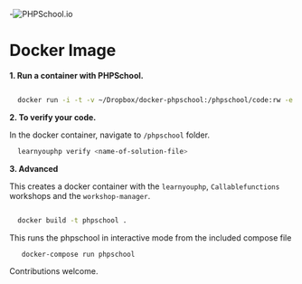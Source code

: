
-![PHPSchool.io](https://avatars1.githubusercontent.com/u/14904751?v=3&s=200)

# Docker Image
    
**1. Run a container with PHPSchool.**
  

```bash

  docker run -i -t -v ~/Dropbox/docker-phpschool:/phpschool/code:rw -e "PATH=/root/.php-school/bin:$PATH" rafaelcgstz/phpschool bash

```

**2. To verify your code.** 
	
In the docker container, navigate to `/phpschool` folder.

```bash
  learnyouphp verify <name-of-solution-file>

```
    

**3. Advanced**

This creates a docker container with the `learnyouphp`, `Callablefunctions` workshops and the `workshop-manager`.

```bash

  docker build -t phpschool .  

```
This runs the phpschool in interactive mode from the included compose file 

```bash
   docker-compose run phpschool
```


Contributions welcome.
